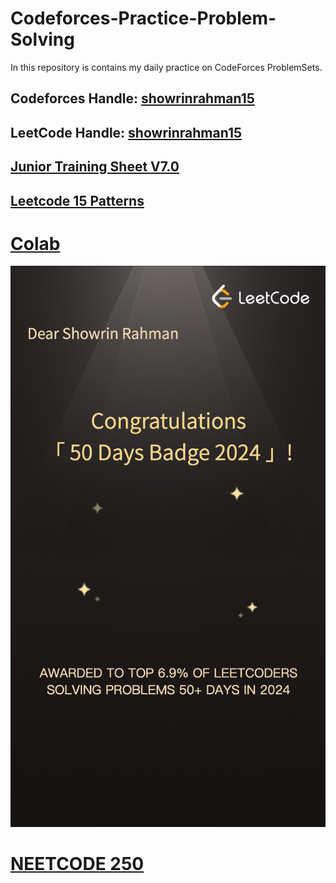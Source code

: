 # Codeforces-Practice-Problem-Solving
In this repository is contains my daily practice on CodeForces ProblemSets.
## Codeforces Handle: [showrinrahman15](https://codeforces.com/profile/showrinrahman15)
## LeetCode Handle: [showrinrahman15](https://leetcode.com/showrinrahman15/)
## [Junior Training Sheet V7.0](https://docs.google.com/spreadsheets/d/1iJZWP2nS_OB3kCTjq8L6TrJJ4o-5lhxDOyTaocSYc-k/edit?gid=855203541#gid=855203541)

## [Leetcode 15 Patterns](https://www.youtube.com/watch?v=DjYZk8nrXVY)

# [Colab](https://colab.research.google.com/drive/1p_F7ba3ZWk-KzyMBnZ2uv3OZHOSYDTxJ?usp=sharing)
![50 days](Images/50%20Days%20Badge.png)

# [NEETCODE 250](https://neetcode.io/practice)
